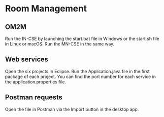 # Room Management
## OM2M
Run the IN-CSE by launching the start.bat file in Windows or the start.sh file in Linux or macOS. 
Run the MN-CSE in the same way.

## Web services
Open the six projects in Eclipse. Run the Application.java file in the first package of each project.
You can find the port number for each service in the application.properties file. 

## Postman requests
Open the file in Postman via the Import button in the desktop app. 
